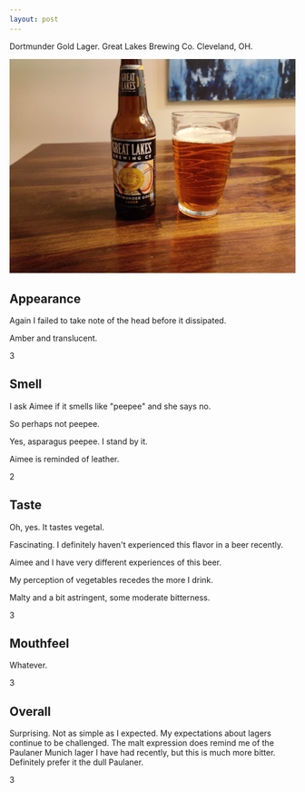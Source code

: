 ```yaml
---
layout: post
---
```


Dortmunder Gold Lager.
Great Lakes Brewing Co.
Cleveland, OH.

<img class="beer-photo" src="/beer/images/2020-11-18-great-lakes-dortmunder-gold.jpg"/>


## Appearance

Again I failed to take note of the head before it dissipated.

Amber and translucent.

3


## Smell

I ask Aimee if it smells like "peepee" and she says no.

So perhaps not peepee.

Yes, asparagus peepee.
I stand by it.

Aimee is reminded of leather.

2


## Taste

Oh, yes.
It tastes vegetal.

Fascinating.
I definitely haven't experienced this flavor in a beer recently.

Aimee and I have very different experiences of this beer.

My perception of vegetables recedes the more I drink.

Malty and a bit astringent,
some moderate bitterness.

3


## Mouthfeel

Whatever.

3


## Overall

Surprising.
Not as simple as I expected.
My expectations about lagers continue to be challenged.
The malt expression does remind me of the Paulaner Munich lager I have had recently,
but this is much more bitter.
Definitely prefer it the dull Paulaner.

3
